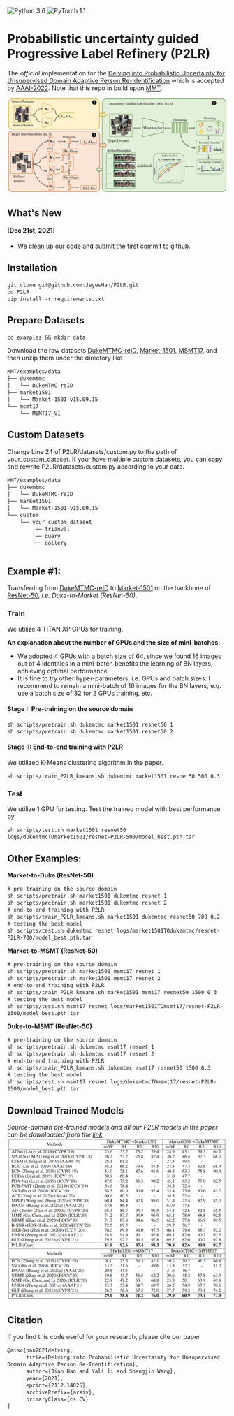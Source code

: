 ![Python 3.6](https://img.shields.io/badge/python-3.6-blue.svg)
![PyTorch 1.1](https://img.shields.io/badge/pytorch-1.1-yellow.svg)

# Probabilistic uncertainty guided Progressive Label Refinery (P2LR)

The *official* implementation for the [Delving into Probabilistic Uncertainty for Unsupervised Domain Adaptive Person Re-Identification](https://arxiv.org/abs/2112.14025) which is accepted by [AAAI-2022](https://aaai.org/Conferences/AAAI-22/). Note that this repo in build upon [MMT](https://github.com/yxgeee/MMT).


![framework](figs/framework.PNG)

## What's New

#### [Dec 21st, 2021]
+ We clean up our code and submit the first commit to github.

## Installation

```shell
git clone git@github.com:JeyesHan/P2LR.git
cd P2LR
pip install -r requirements.txt
```

## Prepare Datasets

```shell
cd examples && mkdir data
```
Download the raw datasets [DukeMTMC-reID](https://arxiv.org/abs/1609.01775), [Market-1501](https://www.cv-foundation.org/openaccess/content_iccv_2015/papers/Zheng_Scalable_Person_Re-Identification_ICCV_2015_paper.pdf), [MSMT17](https://arxiv.org/abs/1711.08565),
and then unzip them under the directory like
```
MMT/examples/data
├── dukemtmc
│   └── DukeMTMC-reID
├── market1501
│   └── Market-1501-v15.09.15
└── msmt17
    └── MSMT17_V1
```

## Custom Datasets
Change Line 24 of P2LR/datasets/custom.py to the path of your_custom_dataset. If your have multiple custom datasets, you can copy and rewrite P2LR/datasets/custom.py according to your data.
```
MMT/examples/data
├── dukemtmc
│   └── DukeMTMC-reID
├── market1501
│   └── Market-1501-v15.09.15
└── custom
    └── your_custom_dataset
        |── trianval
        |── query
        └── gallery
    
```

## Example #1:
Transferring from [DukeMTMC-reID](https://arxiv.org/abs/1609.01775) to [Market-1501](https://www.cv-foundation.org/openaccess/content_iccv_2015/papers/Zheng_Scalable_Person_Re-Identification_ICCV_2015_paper.pdf) on the backbone of [ResNet-50](https://arxiv.org/abs/1512.03385), *i.e. Duke-to-Market (ResNet-50)*.

### Train
We utilize 4 TITAN XP GPUs for training.

**An explanation about the number of GPUs and the size of mini-batches:**
+ We adopted 4 GPUs with a batch size of 64, since we found 16 images out of 4 identities in a mini-batch benefits the learning of BN layers, achieving optimal performance.
+ It is fine to try other hyper-parameters, i.e. GPUs and batch sizes. I recommend to remain a mini-batch of 16 images for the BN layers, e.g. use a batch size of 32 for 2 GPUs training, etc.

#### Stage I: Pre-training on the source domain

```shell
sh scripts/pretrain.sh dukemtmc market1501 resnet50 1
sh scripts/pretrain.sh dukemtmc market1501 resnet50 2
```

#### Stage II: End-to-end training with P2LR
We utilized K-Means clustering algorithm in the paper.

```shell
sh scripts/train_P2LR_kmeans.sh dukemtmc market1501 resnet50 500 0.3
```

### Test
We utilize 1 GPU for testing.
Test the trained model with best performance by
```shell
sh scripts/test.sh market1501 resnet50 logs/dukemtmcTOmarket1501/resnet-P2LR-500/model_best.pth.tar
```



## Other Examples:
**Market-to-Duke (ResNet-50)**
```shell
# pre-training on the source domain
sh scripts/pretrain.sh market1501 dukemtmc resnet 1
sh scripts/pretrain.sh market1501 dukemtmc resnet 2
# end-to-end training with P2LR
sh scripts/train_P2LR_kmeans.sh market1501 dukemtmc resnet50 700 0.2
# testing the best model
sh scripts/test.sh dukemtmc resnet logs/market1501TOdukemtmc/resnet-P2LR-700/model_best.pth.tar
```
**Market-to-MSMT (ResNet-50)**
```shell
# pre-training on the source domain
sh scripts/pretrain.sh market1501 msmt17 resnet 1
sh scripts/pretrain.sh market1501 msmt17 resnet 2
# end-to-end training with P2LR
sh scripts/train_P2LR_kmeans.sh market1501 msmt17 resnet50 1500 0.3
# testing the best model
sh scripts/test.sh msmt17 resnet logs/market1501TOmsmt17/resnet-P2LR-1500/model_best.pth.tar
```
**Duke-to-MSMT (ResNet-50)**
```shell
# pre-training on the source domain
sh scripts/pretrain.sh dukemtmc msmt17 resnet 1
sh scripts/pretrain.sh dukemtmc msmt17 resnet 2
# end-to-end training with P2LR
sh scripts/train_P2LR_kmeans.sh dukemtmc msmt17 resnet50 1500 0.3
# testing the best model
sh scripts/test.sh msmt17 resnet logs/dukemtmcTOmsmt17/resnet-P2LR-1500/model_best.pth.tar
```



## Download Trained Models
*Source-domain pre-trained models and all our P2LR models in the paper can be downloaded from the [link](https://drive.google.com/file/d/1cQqWIu32FLQdtcPeLhyJx2arVNkqa1Mp/view?usp=sharing).*
![results](figs/results.PNG)


## Citation
If you find this code useful for your research, please cite our paper
```
@misc{han2021delving,
      title={Delving into Probabilistic Uncertainty for Unsupervised Domain Adaptive Person Re-Identification}, 
      author={Jian Han and Yali li and Shengjin Wang},
      year={2021},
      eprint={2112.14025},
      archivePrefix={arXiv},
      primaryClass={cs.CV}
}
```
